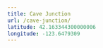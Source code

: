 ```yaml
---
title: Cave Junction
url: /cave-junction/
latitude: 42.163344300000006
longitude: -123.6479309
---
```


